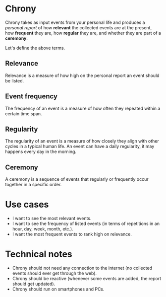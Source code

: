 # Chrony

Chrony takes as input events from your personal life and produces a _personal report_ of how __relevant__ the collected events are at the present, how __frequent__ they are, how __regular__ they are, and whether they are part of a __ceremony__.

Let's define the above terms.

## Relevance

Relevance is a measure of how high on the personal report an event should be listed.

## Event frequency

The frequency of an event is a measure of how often they repeated within a certain time span.

## Regularity

The regularity of an event is a measure of how closely they align with other cycles in a typical human life. An event can have a daily regularity, it may happens every day in the morning.

## Ceremony

A ceremony is a sequence of events that regularly or frequently occur together in a specific order.

# Use cases

- I want to see the most relevant events.
- I want to see the frequency of listed events (in terms of repetitions in an hour, day, week, month, etc.).
- I want the most frequent events to rank high on relevance.

# Technical notes

- Chrony should not need any connection to the internet (no collected events should ever get through the web).
- Chrony should be reactive (whenever some events are added, the report should get updated).
- Chrony should run on smartphones and PCs.